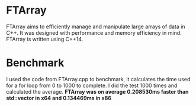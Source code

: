 # FTArray
FTArray aims to efficiently manage and manipulate large arrays of data in C++. It was designed with performance and memory efficiency in mind. FTArray is written using C++14.

# Benchmark
I used the code from FTArray.cpp to benchmark, it calculates the time used for a for loop from 0 to 1000 to complete. I did the test 1000 times and calculated the average.
**FTArray was on average 0.208530ms faster than std::vector in x64 and 0.134469ms in x86**
